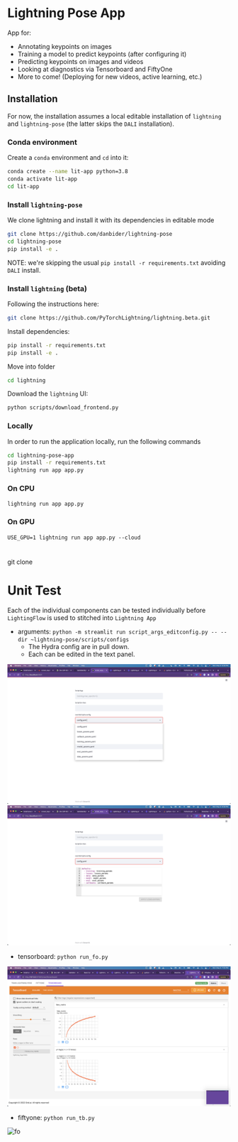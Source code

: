 # Lightning Pose App

App for:
* Annotating keypoints on images
* Training a model to predict keypoints (after configuring it)
* Predicting keypoints on images and videos
* Looking at diagnostics via Tensorboard and FiftyOne
* More to come! (Deploying for new videos, active learning, etc.)

## Installation
For now, the installation assumes a local editable installation of `lightning` and `lightning-pose` (the latter skips the `DALI` installation).
### Conda environment
Create a `conda` environment and `cd` into it:
```bash
conda create --name lit-app python=3.8
conda activate lit-app
cd lit-app
```

### Install `lightning-pose`
We clone lightning and install it with its dependencies in editable mode
```bash
git clone https://github.com/danbider/lightning-pose
cd lightning-pose
pip install -e .
```
NOTE: we're skipping the usual `pip install -r requirements.txt` avoiding `DALI` install. 

### Install `lightning` (beta)
Following the instructions here:

```bash
git clone https://github.com/PyTorchLightning/lightning.beta.git
```
Install dependencies:
```bash
pip install -r requirements.txt
pip install -e .
```
Move into folder
```bash
cd lightning
```
Download the `lightning` UI:
```bash
python scripts/download_frontend.py
```

### Locally

In order to run the application locally, run the following commands

```bash
cd lightning-pose-app
pip install -r requirements.txt
lightning run app app.py
```

### On CPU

```
lightning run app app.py
```

### On GPU

```
USE_GPU=1 lightning run app app.py --cloud
```

#

git clone 


# Unit Test

Each of the individual components can be tested individually before `LightingFlow` is used to stitched into `Lightning App`

- arguments: `python -m streamlit run script_args_editconfig.py -- --dir ~lightning-pose/scripts/configs` 
  - The Hydra config are in pull down. 
  - Each can be edited in the text panel.
  
![hydra config select](./static/script_args_hydra.png)
![hydra config edit](./static/script_args_hydra_edit.png)
- tensorboard: `python run_fo.py`
  
![tb](./static/tb.png)  
- fiftyone: `python run_tb.py`
  
![fo](./static/fo.png)